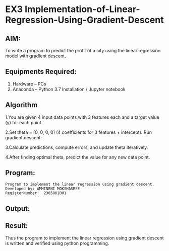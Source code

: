 # EX3 Implementation-of-Linear-Regression-Using-Gradient-Descent

## AIM:
To write a program to predict the profit of a city using the linear regression model with gradient descent.

## Equipments Required:
1. Hardware – PCs
2. Anaconda – Python 3.7 Installation / Jupyter notebook

## Algorithm
1.You are given 4 input data points with 3 features each and a target value (y) for each point.

2.Set theta = [0, 0, 0, 0] (4 coefficients for 3 features + intercept).
Run gradient descent:

3.Calculate predictions, compute errors, and update theta iteratively.


4.After finding optimal theta, predict the value for any new data point.


## Program:
```
Program to implement the linear regression using gradient descent.
Developed by: AMMINENI MOKSHASREE
RegisterNumber:  2305001001
```

## Output:



## Result:
Thus the program to implement the linear regression using gradient descent is written and verified using python programming.

